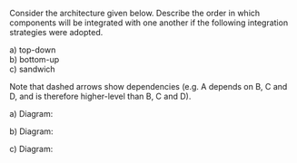 <panel header="{{ icon_Q_A }} Integration order">

Consider the architecture given below. Describe the order in which components will be integrated with one another if the following integration strategies were adopted.

a)	top-down<br>
b)	bottom-up<br>
c)	sandwich

Note that dashed arrows show dependencies (e.g. A depends on B, C and D, and is therefore higher-level than B, C and D).

<pic src="{{baseUrl}}/integration/approaches/topDownVsBottomUp/images/abc.png" height="190" />
<p/>

<panel type="seamless" header="{{ icon_A }} Answer" minimized>

a) Diagram:

<pic src="{{baseUrl}}/integration/approaches/topDownVsBottomUp/images/aAnswer.png" height="230" />
<p/>

b) Diagram:

<pic src="{{baseUrl}}/integration/approaches/topDownVsBottomUp/images/bAnswer.png" height="230" />
<p/>

c) Diagram:

<pic src="{{baseUrl}}/integration/approaches/topDownVsBottomUp/images/cAnswer.png" height="230" />
<p/>

</panel>
</panel>
